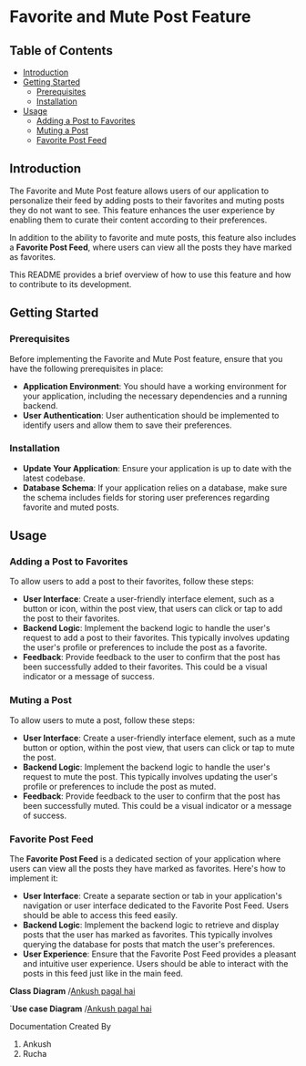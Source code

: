 ﻿# **Favorite and Mute Post Feature**
## **Table of Contents**
- [Introduction](https://chat.openai.com/c/f12c8ed5-a006-4805-962d-ebd70ab48630#introduction)
- [Getting Started](https://chat.openai.com/c/f12c8ed5-a006-4805-962d-ebd70ab48630#getting-started)
  - [Prerequisites](https://chat.openai.com/c/f12c8ed5-a006-4805-962d-ebd70ab48630#prerequisites)
  - [Installation](https://chat.openai.com/c/f12c8ed5-a006-4805-962d-ebd70ab48630#installation)
- [Usage](https://chat.openai.com/c/f12c8ed5-a006-4805-962d-ebd70ab48630#usage)
  - [Adding a Post to Favorites](https://chat.openai.com/c/f12c8ed5-a006-4805-962d-ebd70ab48630#adding-a-post-to-favorites)
  - [Muting a Post](https://chat.openai.com/c/f12c8ed5-a006-4805-962d-ebd70ab48630#muting-a-post)
  - [Favorite Post Feed](https://chat.openai.com/c/f12c8ed5-a006-4805-962d-ebd70ab48630#favorite-post-feed)

## **Introduction**
The Favorite and Mute Post feature allows users of our application to personalize their feed by adding posts to their favorites and muting posts they do not want to see. This feature enhances the user experience by enabling them to curate their content according to their preferences.

In addition to the ability to favorite and mute posts, this feature also includes a **Favorite Post Feed**, where users can view all the posts they have marked as favorites.

This README provides a brief overview of how to use this feature and how to contribute to its development.
##
## **Getting Started**
### **Prerequisites**
Before implementing the Favorite and Mute Post feature, ensure that you have the following prerequisites in place:

- **Application Environment**: You should have a working environment for your application, including the necessary dependencies and a running backend.
- **User Authentication**: User authentication should be implemented to identify users and allow them to save their preferences.
### **Installation**
- **Update Your Application**: Ensure your application is up to date with the latest codebase.
- **Database Schema**: If your application relies on a database, make sure the schema includes fields for storing user preferences regarding favorite and muted posts.
## **Usage**
### **Adding a Post to Favorites**
To allow users to add a post to their favorites, follow these steps:

- **User Interface**: Create a user-friendly interface element, such as a button or icon, within the post view, that users can click or tap to add the post to their favorites.
- **Backend Logic**: Implement the backend logic to handle the user's request to add a post to their favorites. This typically involves updating the user's profile or preferences to include the post as a favorite.
- **Feedback**: Provide feedback to the user to confirm that the post has been successfully added to their favorites. This could be a visual indicator or a message of success.
### **Muting a Post**
To allow users to mute a post, follow these steps:

- **User Interface**: Create a user-friendly interface element, such as a mute button or option, within the post view, that users can click or tap to mute the post.
- **Backend Logic**: Implement the backend logic to handle the user's request to mute the post. This typically involves updating the user's profile or preferences to include the post as muted.
- **Feedback**: Provide feedback to the user to confirm that the post has been successfully muted. This could be a visual indicator or a message of success.
### **Favorite Post Feed**
The **Favorite Post Feed** is a dedicated section of your application where users can view all the posts they have marked as favorites. Here's how to implement it:

- **User Interface**: Create a separate section or tab in your application's navigation or user interface dedicated to the Favorite Post Feed. Users should be able to access this feed easily.
- **Backend Logic**: Implement the backend logic to retrieve and display posts that the user has marked as favorites. This typically involves querying the database for posts that match the user's preferences.
- **User Experience**: Ensure that the Favorite Post Feed provides a pleasant and intuitive user experience. Users should be able to interact with the posts in this feed just like in the main feed.

**Class Diagram** 
/[Ankush pagal hai](https://github.com/Rihanaggg/SocialMedia/blob/main/class%20diagram.png)


`**Use case Diagram**
/[Ankush pagal hai](https://github.com/Rihanaggg/SocialMedia/blob/main/MicrosoftTeams-image.png)

Documentation Created By

1. Ankush 
1. Rucha



